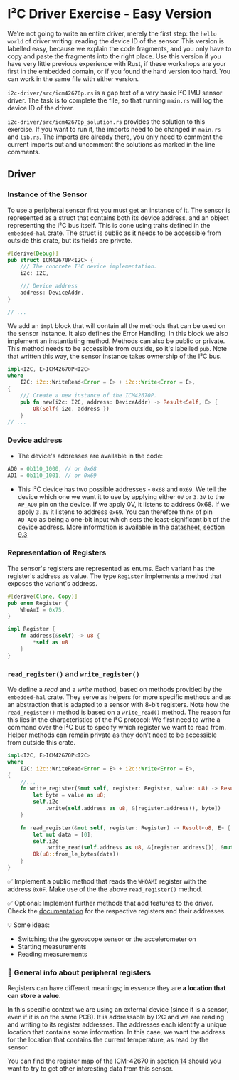 # I²C Driver Exercise - Easy Version

We're not going to write an entire driver, merely the first step: the `hello world` of driver writing: reading the device ID of the sensor. This version is labelled easy, because we explain the code fragments, and you only have to copy and paste the fragments into the right place. Use this version if you have very little previous experience with Rust, if these workshops are your first in the embedded domain, or if you found the hard version too hard. You can work in the same file with either version.

`i2c-driver/src/icm42670p.rs` is a gap text of a very basic I²C IMU sensor driver. The task is to complete the file, so that running `main.rs` will log the device ID of the driver.

`i2c-driver/src/icm42670p_solution.rs` provides the solution to this exercise. If you want to run it, the imports need to be changed in `main.rs` and `lib.rs`. The imports are already there, you only need to comment the current imports out and uncomment the solutions as marked in the line comments.

## Driver

### Instance of the Sensor

To use a peripheral sensor first you must get an instance of it. The sensor is represented as a struct that contains both its device address, and an object representing the I²C bus itself. This is done using traits defined in the `embedded-hal` crate. The struct is public as it needs to be accessible from outside this crate, but its fields are private.

```rust
#[derive(Debug)]
pub struct ICM42670P<I2C> {
    /// The concrete I²C device implementation.
    i2c: I2C,

    /// Device address
    address: DeviceAddr,
}

// ...
```

We add an `impl` block that will contain all the methods that can be used on the sensor instance. It also defines the Error Handling. In this block we also implement an instantiating method. Methods can also be public or private. This method needs to be accessible from outside, so it's labelled `pub`. Note that written this way, the sensor instance takes ownership of the I²C bus.

```rust
impl<I2C, E>ICM42670P<I2C>
where
    I2C: i2c::WriteRead<Error = E> + i2c::Write<Error = E>,
{
    /// Create a new instance of the ICM42670P.
    pub fn new(i2c: I2C, address: DeviceAddr) -> Result<Self, E> {
        Ok(Self{ i2c, address })
    }
// ...
```
### Device address

- The device's addresses are available in the code:

```rust
AD0 = 0b110_1000, // or 0x68
AD1 = 0b110_1001, // or 0x69
```

- This I²C device has two possible addresses - `0x68` and `0x69`.
We tell the device which one we want it to use by applying either `0V` or `3.3V` to the `AP_AD0` pin on the device. If we apply 0V, it listens to address 0x68. If we apply `3.3V` it listens to address `0x69`. You can therefore think of pin `AD_AD0` as being a one-bit input which sets the least-significant bit of the device address.
More information is available in the [datasheet, section 9.3](https://invensense.tdk.com/wp-content/uploads/2021/07/DS-000451-ICM-42670-P-v1.0.pdf)

### Representation of Registers

The sensor's registers are represented as enums. Each variant has the register's address as value. The type `Register` implements a method that exposes the variant's address.

```rust
#[derive(Clone, Copy)]
pub enum Register {
    WhoAmI = 0x75,
}

impl Register {
    fn address(&self) -> u8 {
        *self as u8
    }
}

```

### `read_register()` and `write_register()`

We define a _read_ and a _write_ method, based on methods provided by the `embedded-hal` crate. They serve as helpers for more specific methods and as an abstraction that is adapted to a sensor with 8-bit registers. Note how the `read_register()` method is based on a `write_read()` method. The reason for this lies in the characteristics of the I²C protocol: We first need to write a command over the I²C bus to specify which register we want to read from. Helper methods can remain private as they don't need to be accessible from outside this crate.

```rust
impl<I2C, E>ICM42670P<I2C>
where
    I2C: i2c::WriteRead<Error = E> + i2c::Write<Error = E>,
{
    //...
    fn write_register(&mut self, register: Register, value: u8) -> Result<(), E> {
        let byte = value as u8;
        self.i2c
            .write(self.address as u8, &[register.address(), byte])
    }

    fn read_register(&mut self, register: Register) -> Result<u8, E> {
        let mut data = [0];
        self.i2c
            .write_read(self.address as u8, &[register.address()], &mut data)?;
        Ok(u8::from_le_bytes(data))
    }
}
```

✅ Implement a public method that reads the `WHOAMI` register with the address `0x0F`. Make use of the the above `read_register()` method.


✅ Optional: Implement further methods that add features to the driver. Check the [documentation](https://invensense.tdk.com/wp-content/uploads/2021/07/DS-000451-ICM-42670-P-v1.0.pdf) for the respective registers and their addresses.

💡 Some ideas:
* Switching the the gyroscope sensor or the accelerometer on
* Starting measurements
* Reading measurements

### 🔎 General info about peripheral registers

Registers can have different meanings; in essence they are **a location that can store a value**.

In this specific context we are using an external device (since it is a sensor, even if it is on the same PCB). It is addressable by I2C and we are reading and writing to its register addresses. The addresses each identify a unique location that contains some information. In this case, we want the address for the location that contains the current temperature, as read by the sensor.

You can find the register map of the ICM-42670 in [section 14](https://invensense.tdk.com/wp-content/uploads/2021/07/DS-000451-ICM-42670-P-v1.0.pdf) should you want to try to get other interesting data from this sensor.

